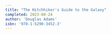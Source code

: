 ```yaml
---
title: "The Hitchhiker's Guide to the Galaxy"
completed: 2023-08-24
author: 'Douglas Adams'
isbn: '978-1-5290-3452-3'
---
```

